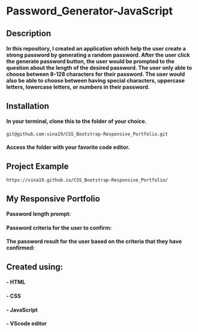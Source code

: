 # Password_Generator-JavaScript
## Description
#### In this repository, I created an application which help the user create a strong password by generating a random password. After the user click the generate password button, the user would be prompted to the question about the length of the desired password. The user only able to choose between 8-128 characters for their password. The user would also be able to choose between having special characters, uppercase letters, lowercase letters, or numbers in their password.

## Installation
#### In your terminal, clone this to the folder of your choice.

    git@github.com:vina19/CSS_Bootstrap-Responsive_Portfolio.git

#### Access the folder with your favorite code editor.

## Project Example

    https://vina19.github.io/CSS_Bootstrap-Responsive_Portfolio/

## My Responsive Portfolio
#### Password length prompt:



#### Password criteria for the user to confirm:



#### The password result for the user based on the criteria that they have confirmed:



## Created using:
#### - HTML
#### - CSS
#### - JavaScript
#### - VScode editor
